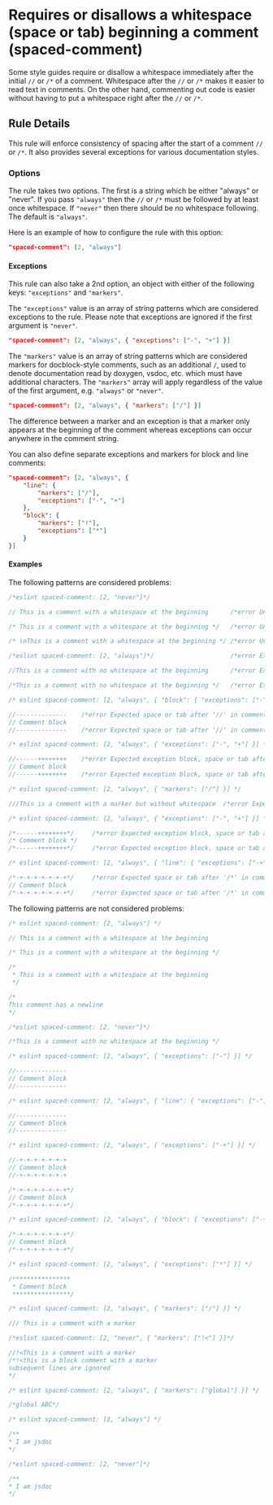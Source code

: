 # Requires or disallows a whitespace (space or tab) beginning a comment (spaced-comment)

Some style guides require or disallow a whitespace immediately after the initial `//` or `/*` of a comment.
Whitespace after the `//` or `/*` makes it easier to read text in comments.
On the other hand, commenting out code is easier without having to put a whitespace right after the `//` or `/*`.

## Rule Details

This rule will enforce consistency of spacing after the start of a comment `//` or `/*`. It also provides several
exceptions for various documentation styles.

### Options

The rule takes two options. The first is a string which be either "always" or "never". If you pass `"always"` then the `//` or `/*` must be followed by at least once whitespace. If `"never"` then there should be no whitespace following. The default is `"always"`.

Here is an example of how to configure the rule with this option:

```json
"spaced-comment": [2, "always"]
```

#### Exceptions

This rule can also take a 2nd option, an object with either of the following keys: `"exceptions"` and `"markers"`.

The `"exceptions"` value is an array of string patterns which are considered exceptions to the rule.
Please note that exceptions are ignored if the first argument is `"never"`.

```json
"spaced-comment": [2, "always", { "exceptions": ["-", "+"] }]
```

The `"markers"` value is an array of string patterns which are considered markers for docblock-style comments,
such as an additional `/`, used to denote documentation read by doxygen, vsdoc, etc. which must have additional characters.
The `"markers"` array will apply regardless of the value of the first argument, e.g. `"always"` or `"never"`.

```json
"spaced-comment": [2, "always", { "markers": ["/"] }]
```

The difference between a marker and an exception is that a marker only appears at the beginning of the comment whereas
exceptions can occur anywhere in the comment string.

You can also define separate exceptions and markers for block and line comments:

```json
"spaced-comment": [2, "always", {
    "line": {
        "markers": ["/"],
        "exceptions": ["-", "+"]
    },
    "block": {
        "markers": ["!"],
        "exceptions": ["*"]
    }
}]
```

#### Examples

The following patterns are considered problems:

```js
/*eslint spaced-comment: [2, "never"]*/

// This is a comment with a whitespace at the beginning      /*error Unexpected space or tab after '//' in comment.*/

/* This is a comment with a whitespace at the beginning */   /*error Unexpected space or tab after '/*' in comment.*/

/* \nThis is a comment with a whitespace at the beginning */ /*error Unexpected space or tab after '/*' in comment.*/
```

```js
/*eslint spaced-comment: [2, "always"]*/                     /*error Expected space or tab after '/*' in comment.*/

//This is a comment with no whitespace at the beginning      /*error Expected space or tab after '//' in comment.*/

/*This is a comment with no whitespace at the beginning */   /*error Expected space or tab after '/*' in comment.*/
```

```js
/* eslint spaced-comment: [2, "always", { "block": { "exceptions": ["-"] } }] */

//--------------    /*error Expected space or tab after '//' in comment.*/
// Comment block
//--------------    /*error Expected space or tab after '//' in comment.*/
```

```js
/* eslint spaced-comment: [2, "always", { "exceptions": ["-", "+"] }] */

//------++++++++    /*error Expected exception block, space or tab after '//' in comment.*/
// Comment block
//------++++++++    /*error Expected exception block, space or tab after '//' in comment.*/
```

```js
/* eslint spaced-comment: [2, "always", { "markers": ["/"] }] */

///This is a comment with a marker but without whitespace  /*error Expected space or tab after '//' in comment.*/
```

```js
/* eslint spaced-comment: [2, "always", { "exceptions": ["-", "+"] }] */

/*------++++++++*/     /*error Expected exception block, space or tab after '/*' in comment.*/
/* Comment block */
/*------++++++++*/     /*error Expected exception block, space or tab after '/*' in comment.*/
```

```js
/* eslint spaced-comment: [2, "always", { "line": { "exceptions": ["-+"] } }] */

/*-+-+-+-+-+-+-+*/     /*error Expected space or tab after '/*' in comment.*/
// Comment block
/*-+-+-+-+-+-+-+*/     /*error Expected space or tab after '/*' in comment.*/
```

The following patterns are not considered problems:

```js
/* eslint spaced-comment: [2, "always"] */

// This is a comment with a whitespace at the beginning

/* This is a comment with a whitespace at the beginning */

/*
 * This is a comment with a whitespace at the beginning
 */

/*
This comment has a newline
*/
```

```js
/*eslint spaced-comment: [2, "never"]*/

/*This is a comment with no whitespace at the beginning */
```

```js
/* eslint spaced-comment: [2, "always", { "exceptions": ["-"] }] */

//--------------
// Comment block
//--------------
```

```js
/* eslint spaced-comment: [2, "always", { "line": { "exceptions": ["-"] } }] */

//--------------
// Comment block
//--------------
```

```js
/* eslint spaced-comment: [2, "always", { "exceptions": ["-+"] }] */

//-+-+-+-+-+-+-+
// Comment block
//-+-+-+-+-+-+-+

/*-+-+-+-+-+-+-+*/
// Comment block
/*-+-+-+-+-+-+-+*/
```

```js
/* eslint spaced-comment: [2, "always", { "block": { "exceptions": ["-+"] } }] */

/*-+-+-+-+-+-+-+*/
// Comment block
/*-+-+-+-+-+-+-+*/
```

```js
/* eslint spaced-comment: [2, "always", { "exceptions": ["*"] }] */

/****************
 * Comment block
 ****************/
```

```js
/* eslint spaced-comment: [2, "always", { "markers": ["/"] }] */

/// This is a comment with a marker
```

```js
/*eslint spaced-comment: [2, "never", { "markers": ["!<"] }]*/

//!<This is a comment with a marker
/*!<this is a block comment with a marker
subsequent lines are ignored
*/
```

```js
/* eslint spaced-comment: [2, "always", { "markers": ["global"] }] */

/*global ABC*/
```

```js
/* eslint spaced-comment: [2, "always"] */

/**
* I am jsdoc
*/
```

```js
/*eslint spaced-comment: [2, "never"]*/

/**
* I am jsdoc
*/
```
